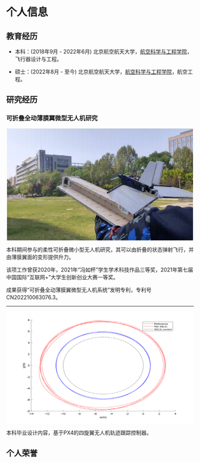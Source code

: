 # 个人信息

## 教育经历

- 本科：(2018年9月 - 2022年6月) 北京航空航天大学，[航空科学与工程学院](https://www.ase.buaa.edu.cn)，飞行器设计与工程。

- 硕士：(2022年8月 - 至今) 北京航空航天大学，[航空科学与工程学院](https://www.ase.buaa.edu.cn)，航空工程。

## 研究经历

### 可折叠全动薄膜翼微型无人机研究

<img src="../../media/microsoft_uav.gif" alt="123 " width="500" height="300" style="display: block; margin-left: auto; margin-right: auto;">

本科期间参与的柔性可折叠微小型无人机研究，其可以由折叠的状态弹射飞行，并由薄膜翼面的变形提供升力。

该项工作曾获2020年，2021年“冯如杯”学生学术科技作品三等奖，2021年第七届中国国际“互联网+”大学生创新创业大赛一等奖。

成果获得“可折叠全动薄膜翼微型无人机系统”发明专利，专利号CN202210063076.3。

---
<img src="../../media/se3controller.png" alt=" " width="500" height="300" style="display: block; margin-left: auto; margin-right: auto;">

本科毕业设计内容，基于PX4的四旋翼无人机轨迹跟踪控制器。

## 个人荣誉

